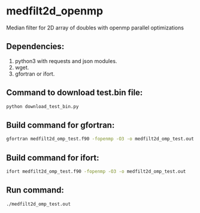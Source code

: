 # medfilt2d_openmp
Median filter for 2D array of doubles with openmp parallel optimizations

## Dependencies:
1. python3 with requests and json modules.
2. wget.
3. gfortran or ifort.

## Command to download test.bin file:
```bash
python download_test_bin.py
```
## Build command for gfortran:
```bash
gfortran medfilt2d_omp_test.f90 -fopenmp -O3 -o medfilt2d_omp_test.out
```
## Build command for ifort:
```bash
ifort medfilt2d_omp_test.f90 -fopenmp -O3 -o medfilt2d_omp_test.out
```
## Run command:
```bash
./medfilt2d_omp_test.out
```